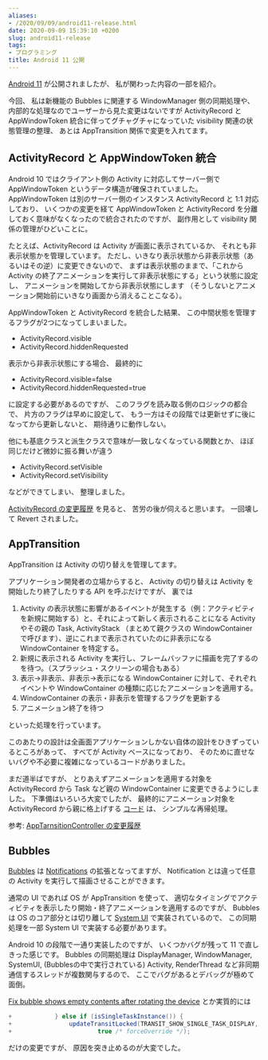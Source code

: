 ```yaml
---
aliases:
- /2020/09/09/android11-release.html
date: 2020-09-09 15:39:10 +0200
slug: android11-release
tags:
- プログラミング
title: Android 11 公開
---
```

[Android 11](https://www.android.com/android-11/) が公開されましたが、
私が関わった内容の一部を紹介。

今回、
私は新機能の Bubbles に関連する WindowManager 側の同期処理や、
内部的な処理なのでユーザーから見た変更はないですが ActivityRecord と AppWindowToken 統合に伴ってグチャグチャになっていた visibility 関連の状態管理の整理、
あとは AppTransition 関係で変更を入れてます。

## ActivityRecord と AppWindowToken 統合

Android 10 ではクライアント側の Activity に対応してサーバー側で AppWindowToken というデータ構造が確保されていました。
AppWindowToken は別のサーバー側のインスタンス ActivityRecord と 1:1 対応しており、
いくつかの変更を経て AppWindowToken と ActivityRecord を分離しておく意味がなくなったので統合されたのですが、
副作用として visibility 関係の管理がひどいことに。

たとえば、ActivityRecord は Activity が画面に表示されているか、
それとも非表示状態かを管理しています。
ただし、いきなり表示状態から非表示状態（あるいはその逆）に変更できないので、
まずは表示状態のままで、「これから Activity の終了アニメーションを実行して非表示状態にする」という状態に設定し、
アニメーションを開始してから非表示状態にします
（そうしないとアニメーション開始前にいきなり画面から消えることこなる）。

AppWindowToken と ActivityRecord を統合した結果、
この中間状態を管理するフラグが2つになってしまいました。

* ActivityRecord.visible
* ActivityRecord.hiddenRequested

表示から非表示状態にする場合、
最終的に

* ActivityRecord.visible=false
* ActivityRecord.hiddenRequested=true

に設定する必要があるのですが、
このフラグを読み取る側のロジックの都合で、
片方のフラグは早めに設定して、
もう一方はその段階では更新せずに後になってから更新しないと、
期待通りに動作しない。

他にも基底クラスと派生クラスで意味が一致しなくなっている関数とか、
ほぼ同じだけど微妙に振る舞いが違う

* ActivityRecord.setVisible
* ActivityRecord.setVisibility

などができてしまい、
整理しました。

[ActivityRecord の変更履歴](https://android.googlesource.com/platform/frameworks/base/+log/f2f6c91dd3c4ce44e3ec60d6765d4733835a4a45/services/core/java/com/android/server/wm/ActivityRecord.java) を見ると、
苦労の後が伺えると思います。
一回壊して Revert されました。

## AppTransition

AppTransition は Activity の切り替えを管理してます。

アプリケーション開発者の立場からすると、
Activity の切り替えは Activity を開始したり終了したりする API を呼ぶだけですが、
裏では

1. Activity の表示状態に影響があるイベントが発生する（例：アクティビティを新規に開始する）と、それによって新しく表示されることになる Activity やその親の Task, ActivityStack （まとめて親クラスの WindowContainer で呼びます）、逆にこれまで表示されていたのに非表示になる WindowContainer を特定する。
1. 新規に表示される Activity を実行し、フレームバッファに描画を完了するのを待つ。（スプラッシュ・スクリーンの場合もある）
1. 表示→非表示、非表示→表示になる WindowContainer に対して、それぞれイベントや WindowContainer の種類に応じたアニメーションを適用する。
1. WindowContainer の表示・非表示を管理するフラグを更新する
1. アニメーション終了を待つ

といった処理を行っています。

このあたりの設計は全画面アプリケーションしかない自体の設計をひきずっているところがあって、
すべてが Activity ベースになっており、
そのために直せないバグや不必要に複雑になっているコードがありました。

まだ道半ばですが、
とりあえずアニメーションを適用する対象を ActivityRecord から Task など親の WindowContainer に変更できるようにしました。
下準備はいろいろ大変でしたが、
最終的にアニメーション対象を ActivityRecord から親に格上げする [コード](https://android.googlesource.com/platform/frameworks/base/+/737b7f16208c455eb392fbee8e681597ebeb48d1/services/core/java/com/android/server/wm/AppTransitionController.java#397) は、
シンプルな再帰処理。


参考: [AppTarnsitionController の変更履歴](https://android.googlesource.com/platform/frameworks/base/+log/refs/heads/android11-release/services/core/java/com/android/server/wm/AppTransitionController.java)

## Bubbles

[Bubbles](https://developer.android.com/guide/topics/ui/bubbles) は
[Notifications](https://developer.android.com/guide/topics/ui/notifiers/notifications) の拡張となってますが、
Notification とは違って任意の Activity を実行して描画させることができます。

通常の UI であれば OS が AppTransition を使って、
適切なタイミングでアクティビティを表示したり開始・終了アニメーションを適用するのですが、
Bubbles は OS のコア部分とは切り離して [System UI](https://android.googlesource.com/platform/frameworks/base/+/refs/heads/android11-release/packages/SystemUI/) で実装されているので、
この同期処理を一部 System UI で実装する必要があります。

Android 10 の段階で一通り実装したのですが、
いくつかバグが残って 11 で直しきった感じです。
Bubbles の同期処理は DisplayManager, WindowManager, SystemUI, (Bubblesの中で実行されている) Activity, RenderThread など非同期通信するスレッドが複数関与するので、
ここでバグがあるとデバッグが極めて面倒。

[Fix bubble shows empty contents after rotating the device](https://android.googlesource.com/platform/frameworks/base/+/f76ce36997220a482571625fd51274a8e5a11d11%5E%21/#F0) とか実質的には

```java
+            } else if (isSingleTaskInstance()) {
+                updateTransitLocked(TRANSIT_SHOW_SINGLE_TASK_DISPLAY, options,
+                        true /* forceOverride */);
```

だけの変更ですが、
原因を突き止めるのが大変でした。
